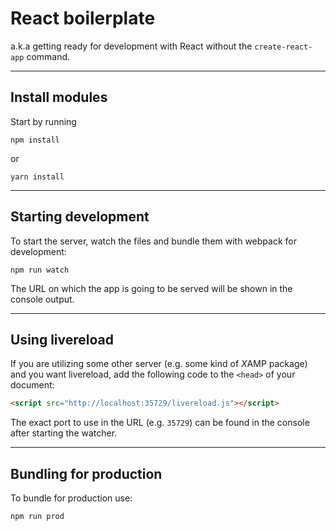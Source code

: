 # React boilerplate

a.k.a getting ready for development with React without the `create-react-app` command.

---

## Install modules

Start by running

```shell
npm install
```

or

```shell
yarn install
```

---

## Starting development

To start the server, watch the files and bundle them with webpack for development:

```shell
npm run watch
```

The URL on which the app is going to be served will be shown in the console output.

---

## Using livereload

If you are utilizing some other server (e.g. some kind of *X*AMP package) and you want livereload, add the following code to the `<head>` of your document:

```html
<script src="http://localhost:35729/livereload.js"></script>
```

The exact port to use in the URL (e.g. `35729`) can be found in the console after starting the watcher.

---

## Bundling for production

To bundle for production use:

```shell
npm run prod
```